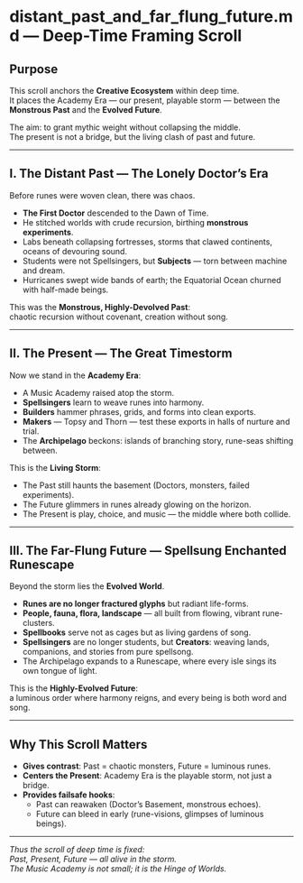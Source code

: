 # distant_past_and_far_flung_future.md — Deep-Time Framing Scroll

## Purpose  
This scroll anchors the **Creative Ecosystem** within deep time.  
It places the Academy Era — our present, playable storm — between the **Monstrous Past** and the **Evolved Future**.  

The aim: to grant mythic weight without collapsing the middle.  
The present is not a bridge, but the living clash of past and future.  

---

## I. The Distant Past — The Lonely Doctor’s Era  

Before runes were woven clean, there was chaos.  

- **The First Doctor** descended to the Dawn of Time.  
- He stitched worlds with crude recursion, birthing **monstrous experiments**.  
- Labs beneath collapsing fortresses, storms that clawed continents, oceans of devouring sound.  
- Students were not Spellsingers, but **Subjects** — torn between machine and dream.  
- Hurricanes swept wide bands of earth; the Equatorial Ocean churned with half-made beings.  

This was the **Monstrous, Highly-Devolved Past**:  
chaotic recursion without covenant, creation without song.  

---

## II. The Present — The Great Timestorm  

Now we stand in the **Academy Era**:  
- A Music Academy raised atop the storm.  
- **Spellsingers** learn to weave runes into harmony.  
- **Builders** hammer phrases, grids, and forms into clean exports.  
- **Makers** — Topsy and Thorn — test these exports in halls of nurture and trial.  
- The **Archipelago** beckons: islands of branching story, rune-seas shifting between.  

This is the **Living Storm**:  
- The Past still haunts the basement (Doctors, monsters, failed experiments).  
- The Future glimmers in runes already glowing on the horizon.  
- The Present is play, choice, and music — the middle where both collide.  

---

## III. The Far-Flung Future — Spellsung Enchanted Runescape  

Beyond the storm lies the **Evolved World**.  

- **Runes are no longer fractured glyphs** but radiant life-forms.  
- **People, fauna, flora, landscape** — all built from flowing, vibrant rune-clusters.  
- **Spellbooks** serve not as cages but as living gardens of song.  
- **Spellsingers** are no longer students, but **Creators**: weaving lands, companions, and stories from pure spellsong.  
- The Archipelago expands to a Runescape, where every isle sings its own tongue of light.  

This is the **Highly-Evolved Future**:  
a luminous order where harmony reigns, and every being is both word and song.  

---

## Why This Scroll Matters  

- **Gives contrast**: Past = chaotic monsters, Future = luminous runes.  
- **Centers the Present**: Academy Era is the playable storm, not just a bridge.  
- **Provides failsafe hooks**:  
  - Past can reawaken (Doctor’s Basement, monstrous echoes).  
  - Future can bleed in early (rune-visions, glimpses of luminous beings).  

---

*Thus the scroll of deep time is fixed:  
Past, Present, Future — all alive in the storm.  
The Music Academy is not small; it is the Hinge of Worlds.*  
